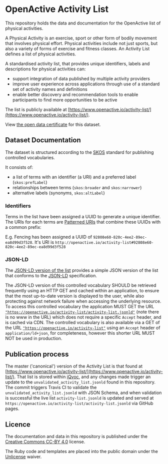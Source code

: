 # OpenActive Activity List

This repository holds the data and documentation for the OpenActive list of physical activities.

A Physical Activity is an exercise, sport or other form of bodily movement that involves physical effort. 
Physical activities include not just sports, but also a variety of forms of exercise and fitness classes. 
An Activity List defines a list of physical activities.

A standardised activity list, that provides unique identifiers, labels and descriptions for physical activities can:

* support integration of data published by multiple activity providers
* improve user experience across applications through use of a standard set of activity names and definitions
* enable better discovery and recommendation tools to enable participants to find more opportunities to be active

The list is publicly available at [https://www.openactive.io/activity-list/](https://www.openactive.io/activity-list/).

View [the open data certificate](https://certificates.theodi.org/en/datasets/215260/certificate) for this dataset.

## Dataset Documentation

The dataset is structured according to the [SKOS](https://www.w3.org/TR/skos-primer/) standard for publishing controlled vocabularies.

It consists of:

* a list of terms with an identifier (a URI) and a preferred label (`skos:prefLabel`)
* relationships between terms (`skos:broader` and `skos:narrower`)
* alternative labels (synonyms, `skos:altLabel`)

### Identifiers

Terms in the list have been assigned a UUID to generate a unique identifier. The URIs for each terms are [Patterned URIs](http://patterns.dataincubator.org/book/patterned-uris.html) 
that combine these UUIDs with a common prefix:

E.g. Fencing has been assigned a UUID of `92808e60-820c-4ee2-89ec-ea8d99d3f528`. It's URI is `http://openactive.io/activity-list#92808e60-820c-4ee2-89ec-ea8d99d3f528`

### JSON-LD

The [JSON-LD version of the list](https://openactive.io/activity-list/activity-list.jsonld) provides a simple JSON version of the list that conforms to the [JSON-LD](https://www.w3.org/TR/json-ld/) specification.

The JSON-LD version of this controlled vocabulary SHOULD be retrieved frequently using an HTTP GET and cached within an application, to ensure that the most up-to-date version is displayed to the user, while also protecting against network failure when accessing the underlying resource. To access this controlled vocabulary the application MUST GET the URL [`"https://openactive.io/activity-list/activity-list.jsonld"`](https://openactive.io/activity-list/activity-list.jsonld) (note there is no www in the URL) which does not require a specific `Accept` header, and is cached via CDN. The controlled vocabulary is also available via a GET of the URL [`"https://openactive.io/activity-list"`](https://openactive.io/activity-list) using an `Accept` header of `application/ld+json`, for completeness, however this shorter URL MUST NOT be used in production.

## Publication process

The master ('canonical') version of the Activity List is that found at [https://www.openactive.io/activity-list/](https://www.openactive.io/activity-list/). That list is stored within [iQvoc](http://iqvoc.net/), and any changes made trigger an update to the `unvalidated_activity_list.jsonld` found in this repository. The commit triggers Travis CI to validate the `unvalidated_activity_list.jsonld` with JSON Schema, and when validation is successful the live list `activity-list.jsonld` is updated and served at `https://openactive.io/activity-list/activity-list.jsonld` via GitHub pages.

## Licence

The documentation and data in this repository is published under 
the [Creative Commons CC-BY 4.0](https://creativecommons.org/licenses/by/4.0/) license.

The Ruby code and templates are placed into the public domain under the [Unlicense](http://unlicense.org/) waiver.


